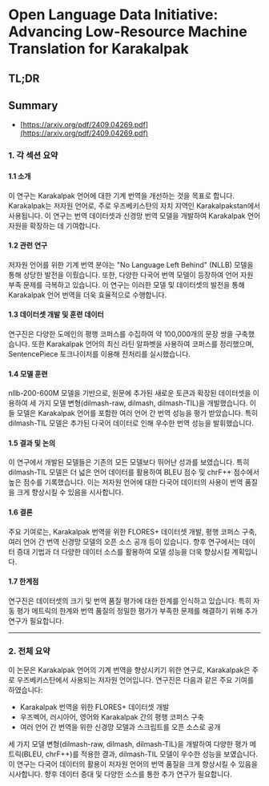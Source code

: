 # Open Language Data Initiative: Advancing Low-Resource Machine Translation for Karakalpak
## TL;DR
## Summary
- [https://arxiv.org/pdf/2409.04269.pdf](https://arxiv.org/pdf/2409.04269.pdf)

### 1. 각 섹션 요약

#### 1.1 소개
이 연구는 Karakalpak 언어에 대한 기계 번역을 개선하는 것을 목표로 합니다. Karakalpak는 저자원 언어로, 주로 우즈베키스탄의 자치 지역인 Karakalpakstan에서 사용됩니다. 이 연구는 번역 데이터셋과 신경망 번역 모델을 개발하여 Karakalpak 언어 자원을 확장하는 데 기여합니다.

#### 1.2 관련 연구
저자원 언어를 위한 기계 번역 분야는 "No Language Left Behind" (NLLB) 모델을 통해 상당한 발전을 이뤘습니다. 또한, 다양한 다국어 번역 모델이 등장하여 언어 자원 부족 문제를 극복하고 있습니다. 이 연구는 이러한 모델 및 데이터셋의 발전을 통해 Karakalpak 언어 번역을 더욱 효율적으로 수행합니다.

#### 1.3 데이터셋 개발 및 훈련 데이터
연구진은 다양한 도메인의 평행 코퍼스를 수집하여 약 100,000개의 문장 쌍을 구축했습니다. 또한 Karakalpak 언어의 최신 라틴 알파벳을 사용하여 코퍼스를 정리했으며, SentencePiece 토크나이저를 이용해 전처리를 실시했습니다.

#### 1.4 모델 훈련
nllb-200-600M 모델을 기반으로, 원문에 추가된 새로운 토큰과 확장된 데이터셋을 이용하여 세 가지 모델 변형(dilmash-raw, dilmash, dilmash-TIL)을 개발했습니다. 이들 모델은 Karakalpak 언어를 포함한 여러 언어 간 번역 성능을 평가 받았습니다. 특히 dilmash-TIL 모델은 추가된 다국어 데이터로 인해 우수한 번역 성능을 발휘했습니다.

#### 1.5 결과 및 논의
이 연구에서 개발된 모델들은 기존의 모든 모델보다 뛰어난 성과를 보였습니다. 특히 dilmash-TIL 모델은 더 넓은 언어 데이터를 활용하여 BLEU 점수 및 chrF++ 점수에서 높은 점수를 기록했습니다. 이는 저자원 언어에 대한 다국어 데이터의 사용이 번역 품질을 크게 향상시킬 수 있음을 시사합니다.

#### 1.6 결론
주요 기여로는, Karakalpak 번역을 위한 FLORES+ 데이터셋 개발, 평행 코퍼스 구축, 여러 언어 간 번역 신경망 모델의 오픈 소스 공개 등이 있습니다. 향후 연구에서는 데이터 증대 기법과 더 다양한 데이터 소스를 활용하여 모델 성능을 더욱 향상시킬 계획입니다.

#### 1.7 한계점
연구진은 데이터셋의 크기 및 번역 품질 평가에 대한 한계를 인식하고 있습니다. 특히 자동 평가 메트릭의 한계와 번역 품질의 정밀한 평가가 부족한 문제를 해결하기 위해 추가 연구가 필요합니다.

---
### 2. 전체 요약

이 논문은 Karakalpak 언어의 기계 번역을 향상시키기 위한 연구로, Karakalpak은 주로 우즈베키스탄에서 사용되는 저자원 언어입니다. 연구진은 다음과 같은 주요 기여를 하였습니다:

- Karakalpak 번역을 위한 FLORES+ 데이터셋 개발
- 우즈벡어, 러시아어, 영어와 Karakalpak 간의 평행 코퍼스 구축
- 여러 언어 간 번역을 위한 신경망 모델과 스크립트를 오픈 소스로 공개

세 가지 모델 변형(dilmash-raw, dilmash, dilmash-TIL)을 개발하여 다양한 평가 메트릭(BLEU, chrF++)를 적용한 결과, dilmash-TIL 모델이 우수한 성능을 보였습니다. 이 연구는 다국어 데이터의 활용이 저자원 언어의 번역 품질을 크게 향상시킬 수 있음을 시사합니다. 향후 데이터 증대 및 다양한 소스를 통한 추가 연구가 필요합니다.


